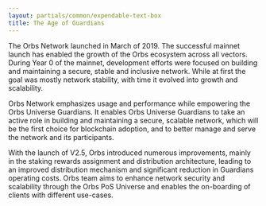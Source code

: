 ```yaml
---
layout: partials/common/expendable-text-box
title: The Age of Guardians
---
```


The Orbs Network launched in March of 2019​. The successful mainnet launch has enabled the growth of the Orbs ecosystem across all vectors. During Year 0 of the mainnet, development efforts were focused on building and maintaining a secure, stable and inclusive network. While at first the goal was mostly network stability, with time it evolved into growth and scalability.

Orbs Network emphasizes usage and performance while empowering the Orbs Universe Guardians. It enables Orbs Universe Guardians to take an active role in building and maintaining a secure, scalable network, which will be the first choice for blockchain adoption, and to better manage and serve the network and its participants.

With the launch of V2.5, Orbs introduced numerous improvements, mainly in the staking rewards assignment and distribution architecture, leading to an improved distribution mechanism and significant reduction in Guardians operating costs. Orbs team aims to enhance network security and scalability through the Orbs PoS Universe and enables the on-boarding of clients with different use-cases.
